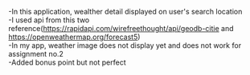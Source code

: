 -In this application, wealther detail displayed on user's search location\
-I used api from this two reference(https://rapidapi.com/wirefreethought/api/geodb-citie and https://openweathermap.org/forecast5)\
-In my app, weather image does not display yet and does not work for assignment no.2\
-Added bonus point but not perfect
